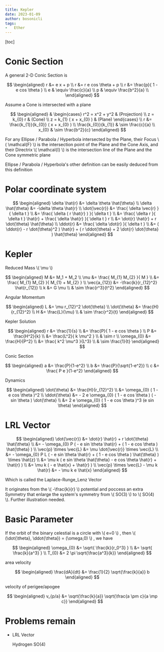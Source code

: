 ```yaml
---
title: Kepler
date: 2023-01-09
author: bosonicli
tags:
-   Ether
---
```


[toc]

# Conic Section

A general 2-D Conic Section is

$$
\begin{aligned}
	r &= e x + p	\\
	r &= r e cos \theta + p	\\
	r &= \frac{p}{ 1 - e cos \theta }	\\
	e & \equiv \frac{c}{a}	\\
	p & \equiv \frac{b^2}{a}	\\
\end{aligned}
$$

Assume a Cone is intersected with a plane

$$
\begin{aligned}
	&
	\begin{cases}
		r^2 = x^2 + y^2 & (Projection)	\\
		z = k_{0} r & (Cone)	\\
		z = k_{1} ( x + x_{0} ) & (Plane)
	\end{cases}	\\
	r &= \frac{k_{1}}{k_{0}} ( x + x_{0} )	\\
	\frac{k_{0}}{k_{1}} & \sim \frac{c}{a}	\\
	x_{0} & \sim \frac{b^2}{c}
\end{aligned}
$$

For any Ellipse / Parabola / Hyperbola intersected by the Plane, their Focus \\( \mathcal{F} \\) is the intersection point of the Plane and the Cone Axis, and their Directrix \\( \mathcal{l} \\) is the intersection line of the Plane and the Cone symmetric plane

Ellipse / Parabola / Hyperbola's other definition can be easily deduced from this definition

# Polar coordinate system

$$
\begin{aligned}
	\delta \hat{r} &= \delta \theta \hat{\theta}	\\
	\delta \hat{\theta} &= -\delta \theta \hat{r}	\\
	\dot{\vec{r}} &= \frac{ \delta \vec{r} }{ \delta t }	\\
	&= \frac{ \delta ( r \hat{r} ) }{ \delta t }	\\
	&= \frac{ \delta r }{ \delta t } \hat{r} + \frac{ \delta \hat{r} }{ \delta t } r	\\
	&= \dot{r} \hat{r} + r \dot{\theta} \hat{\theta}	\\
	\ddot{r} &= \frac{ \delta \dot{r} }{ \delta t }	\\
	&= ( \ddot{r} - r \dot{\theta}^2 ) \hat{r} + ( r \ddot{\theta} + 2 \dot{r} \dot{\theta} ) \hat{\theta}
\end{aligned}
$$

# Kepler

Reduced Mass \\( \mu \\)

$$
\begin{aligned}
	M &= M_1 + M_2	\\
	\mu &= \frac{ M_{1} M_{2} }{ M }	\\
	&= \frac{ M_{1} M_{2} }{ M_{1} + M_{2} }	\\
	\vec{a_{12}} &= -\frac{k}{r_{12}^2} \hat{r_{12}}	\\
	k &= G \mu	\\
	& \sim \frac{r^3}{t^2}
\end{aligned}
$$

Angular Momentum

$$
\begin{aligned}
	L &= \mu r_{12}^2 \dot{\theta}	\\
	\dot{\theta} &= \frac{H}{r_{12}^2}	\\
	H &= \frac{L}{\mu}	\\
	& \sim \frac{r^2}{t}
\end{aligned}
$$

Kepler Solution

$$
\begin{aligned}
	r &= \frac{1}{s}	\\
	&= \frac{P}{ 1 - e cos \theta }	\\
	P &= \frac{H^2}{k}	\\
	&= \frac{L^2}{ k \mu^2 }	\\
	& \sim r	\\
	\omega_{0} &= \frac{H}{P^2}	\\
	&= \frac{ k^2 \mu^3 }{L^3}	\\
	& \sim \frac{1}{t}
\end{aligned}
$$

Conic Section

$$
\begin{aligned}
	a &= \frac{P}{1-e^2}	\\
	b &= \frac{P}{\sqrt{1-e^2}}	\\
	c &= \frac{ P e }{1-e^2}
\end{aligned}
$$

Dynamics

$$
\begin{aligned}
	\dot{\theta} &= \frac{H}{r_{12}^2}	\\
	&= \omega_{0} ( 1 - e cos \theta )^2	\\
	\ddot{\theta} &= - 2 e \omega_{0} ( 1 - e cos \theta ) ( - sin \theta ) \dot{\theta}	\\
	&= 2 e \omega_{0} ( 1 - e cos \theta )^3 (e sin \theta)
\end{aligned}
$$

# LRL Vector

$$
\begin{aligned}
	\dot{\vec{r}} &= \dot{r} \hat{r} + r \dot{\theta} \hat{\theta}	\\
	&= - \omega_{0} P ( - e sin \theta \hat{r} + ( 1 - e cos \theta ) \hat{\theta} )	\\
	\vec{p} \times \vec{L} &= \mu \dot{\vec{r}} \times \vec{L}	\\
	&= - \omega_{0} P L ( - e sin \theta \hat{r} + ( 1 - e cos \theta ) \hat{\theta} ) \times \hat{z}	\\
	&= \mu k ( e sin \theta \hat{\theta} - e cos \theta \hat{r} + \hat{r} )	\\
	&= \mu k ( - e \hat{x} + \hat{r} )	\\
	\vec{p} \times \vec{L} - \mu k \hat{r} &= - \mu k e \hat{x}
\end{aligned}
$$

Which is called the Laplace-Runge_Lenz Vector

It originates from the \\( -\frac{k}{r} \\) potential and poccess an extra Symmetry that enlarge the system's symmetry from \\( SO(3) \\) to \\( SO(4) \\). Further illustration needed.

# Basic Parameter

If the orbit of the binary celestial is a circle with \\( e=0 \\) , then \\( (\dot{\theta}, \ddot{\theta}) = (\omega,0) \\) , we have

$$
\begin{aligned}
	\omega_{0} &= \sqrt{ \frac{k}{r_0^3} }	\\
	&= \sqrt{ \frac{k}{a^3} }	\\
	T_{0} &= 2 \pi \sqrt{\frac{a^3}{k}}
\end{aligned}
$$

area velocity

$$
\begin{aligned}
	\frac{dA}{dt} &= \frac{1}{2} \sqrt{\frac{k}{a}} b
\end{aligned}
$$

velocity of perigee/apogee

$$
\begin{aligned}
	v_{p/a} &= \sqrt{\frac{k}{a}} \sqrt{\frac{a \pm c}{a \mp c}}
\end{aligned}
$$

# Problems remain

+	LRL Vector

	Hydrogen SO(4)

